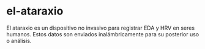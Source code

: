 # el-ataraxio
El ataraxio es un dispositivo no invasivo para registrar EDA y HRV en seres humanos. Estos datos son enviados inalámbricamente para su posterior uso o análisis.
